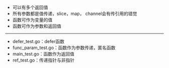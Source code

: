 
- 可以有多个返回值
- 所有参数都是值传递，slice，map， channel会有传引用的错觉
- 函数可作为变量的值
- 函数可作为参数和返回值

---

- defer_test.go：defer函数
- func_param_test.go：函数作为参数传递，匿名函数
- main_test.go：函数作为返回值
- ref_test.go：传递指针与非指针